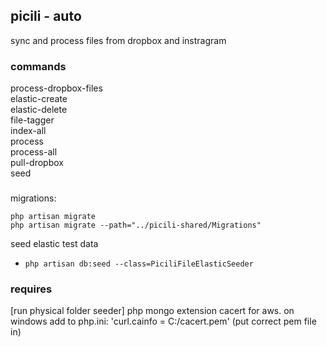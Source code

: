 ## picili - auto
sync and process files from dropbox and instragram


### commands

process-dropbox-files  
elastic-create  
elastic-delete  
file-tagger  
index-all  
process  
process-all  
pull-dropbox  
seed  

###

migrations:
```
php artisan migrate
php artisan migrate --path="../picili-shared/Migrations"
```

seed elastic test data
- `php artisan db:seed --class=PiciliFileElasticSeeder`

### requires

[run physical folder seeder]
php mongo extension
cacert for aws. on windows add to php.ini: 'curl.cainfo = C:/cacert.pem' (put correct pem file in)
